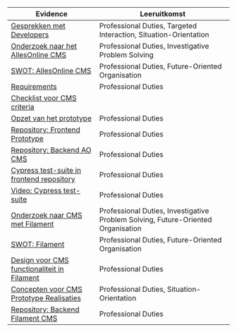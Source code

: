 
| Evidence                                                                                                             | Leeruitkomst                                                                     |
| -------------------------------------------------------------------------------------------------------------------- | -------------------------------------------------------------------------------- |
| [Gesprekken met Developers](GesprekkenEnErvaringenMetDevelopers.md)                                             | Professional Duties, Targeted Interaction, Situation-Orientation                 |
| [Onderzoek naar het AllesOnline CMS](../AnalyseAdvies/OnderzoekNaarHetAOCms.md)                                      | Professional Duties, Investigative Problem Solving                               |
| [SWOT: AllesOnline CMS](../AnalyseAdvies/SwotAOCms.md)                                                               | Professional Duties, Future-Oriented Organisation                                |
| [Requirements](../AnalyseAdvies/Requirements.md)                                                                     | Professional Duties                                                              |
| [Checklist voor CMS criteria](../AnalyseAdvies/ChecklistVoorCMSCriteria)                                             |                                                                                  |
| [Opzet van het prototype](../DesignRealisatie/OpzetVanDePrototypes.md)                                               | Professional Duties                                                              |
| [Repository: Frontend Prototype](https://github.com/Quitzchell/graduation-frontend)                                  | Professional Duties                                                              |
| [Repository: Backend AO CMS](https://github.com/Quitzchell/graduation-ao-cms/)<br>                                   | Professional Duties                                                              |
| [Cypress test-suite in frontend repository](https://github.com/Quitzchell/graduation-frontend/tree/main/src/cypress) | Professional Duties                                                              |
| [Video: Cypress test-suite](../Bijlagen/CypressTestsAOCms.md)                                                        | Professional Duties                                                              |
| [Onderzoek naar CMS met Filament](../AnalyseAdvies/OnderzoekNaarFilament.md)                                   | Professional Duties, Investigative Problem Solving, Future-Oriented Organisation |
| [SWOT: Filament](../AnalyseAdvies/SwotFilamentCms.md)                                                                | Professional Duties, Future-Oriented Organisation                                |
| [Design voor CMS functionaliteit in Filament](../Bijlagen/UmlEntiteitenDiagramContentManagementFilament.md)          | Professional Duties                                                              |
| [Concepten voor CMS Prototype Realisaties](../DesignRealisatie/CmsPrototypesRealisatie.md)                           | Professional Duties, Situation-Orientation                                       |
| [Repository: Backend Filament CMS](https://github.com/Quitzchell/graduation-filament-cms)                            | Professional Duties                                                              |
